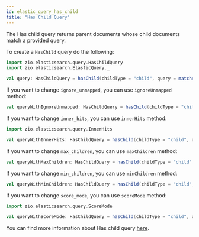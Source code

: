 ```yaml
---
id: elastic_query_has_child
title: "Has Child Query"
---
```


The Has child query returns parent documents whose child documents match a provided query.

To create a `HasChild` query do the following:
```scala
import zio.elasticsearch.query.HasChildQuery
import zio.elasticsearch.ElasticQuery._

val query: HasChildQuery = hasChild(childType = "child", query = matches(Document.stringField, "test"))
```

If you want to change `ignore_unmapped`, you can use `ignoreUnmapped` method:
```scala
val queryWithIgnoreUnmapped: HasChildQuery = hasChild(childType = "child", query = matches(Document.stringField, "test")).ignoreUnmapped(true)
```

If you want to change `inner_hits`, you can use `innerHits` method:
```scala
import zio.elasticsearch.query.InnerHits

val queryWithInnerHits: HasChildQuery = hasChild(childType = "child", query = matches(Document.stringField, "test")).innerHits(innerHits = InnerHits.from(5))
```

If you want to change `max_children`, you can use `maxChildren` method:
```scala
val queryWithMaxChildren: HasChildQuery = hasChild(childType = "child", query = matches(Document.stringField, "test")).maxChildren(5)
```

If you want to change `min_children`, you can use `minChildren` method:
```scala
val queryWithMinChildren: HasChildQuery = hasChild(childType = "child", query = matches(Document.stringField, "test")).minChildren(2)
```

If you want to change `score_mode`, you can use `scoreMode` method:
```scala
import zio.elasticsearch.query.ScoreMode

val queryWithScoreMode: HasChildQuery = hasChild(childType = "child", query = matches(Document.stringField, "test")).scoreMode(ScoreMode.Max)
```

You can find more information about Has child query [here](https://www.elastic.co/guide/en/elasticsearch/reference/current/query-dsl-has-child-query.html).
